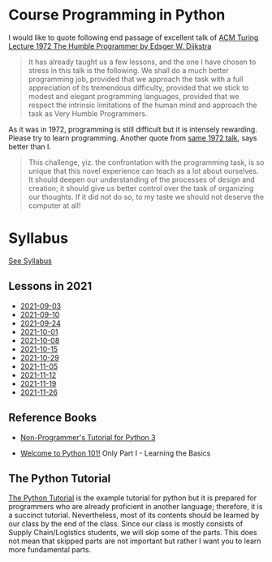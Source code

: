 # Course Programming in Python


I would like to quote following end passage of excellent talk of [ACM Turing Lecture 1972 The Humble Programmer by Edsger W. Dijkstra](https://www.cs.utexas.edu/~EWD/transcriptions/EWD03xx/EWD340.html) 


>It has already taught us a few lessons, and the one I have chosen to stress in this talk is the following. 
> We shall do a much better programming job, provided that we approach the task with a full appreciation of its tremendous difficulty, provided that we stick to modest and elegant programming languages, provided that we respect the intrinsic limitations of the human mind and approach the task as Very Humble Programmers.


As it was in 1972, programming is still difficult but it is intensely rewarding.
Please try to learn programming.
Another quote from [same 1972 talk](https://www.cs.utexas.edu/~EWD/transcriptions/EWD03xx/EWD340.html), says better than I.


> This challenge, yiz. the confrontation with the programming task, is so unique that this novel experience can teach as a lot about ourselves.
> It should deepen our understanding of the processes of design and creation; it should give us better control over the task of organizing our thoughts. 
> If it did not do so, to my taste we should not deserve the computer at all!

# Syllabus

[See Syllabus](Syllabus.md)







## Lessons in 2021

- [2021-09-03](2021/2021-09-03.md)
- [2021-09-10](2021/2021-09-10.md)
- [2021-09-24](2021/2021-09-24.md)
- [2021-10-01](2021/2021-10-01.md)
- [2021-10-08](2021/2021-10-08.md)
- [2021-10-15](2021/2021-10-15.md)
- [2021-10-29](2021/2021-10-29.md)
- [2021-11-05](2021/2021-11-05.md)
- [2021-11-12](2021/2021-11-12.md)
- [2021-11-19](2021/2021-11-19.md)
- [2021-11-26](2021/2021-11-26.md)




## Reference Books

- [Non-Programmer's Tutorial for Python 3](https://en.wikibooks.org/wiki/Non-Programmer%27s_Tutorial_for_Python_3)

- [Welcome to Python 101!](https://python101.pythonlibrary.org/)
	Only Part I - Learning the Basics


## The Python Tutorial

[The Python Tutorial](https://docs.python.org/3/tutorial/index.html) is the example tutorial for python but it is prepared for programmers who are already proficient in another language; therefore, it is a succinct tutorial.
Nevertheless, most of its contents should be learned by our class by the end of the class.
Since our class is mostly consists of Supply Chain/Logistics students, we will skip some of the parts.
This does not mean that skipped parts are not important but rather I want you to learn more fundamental parts.




